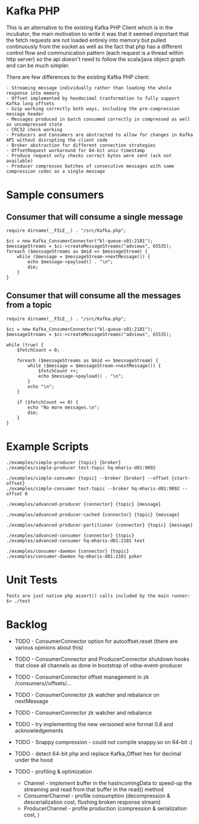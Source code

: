 Kafka PHP
=========

This is an alternative to the existing Kafka PHP Client which is in the incubator,
the main motivation to write it was that it seemed important
that the fetch requests are not loaded entirely into memory but
pulled continuously from the socket as well as the fact that php has a different control flow
and communication pattern (each request is a thread within http server)
so the api doesn't need to follow the scala/java object graph and can be much simpler.
 
There are few differences to the existing Kafka PHP client:
     
    - Streaming message individually rather than loading the whole response into memory
    - Offset implemented by hexdecimal tranformation to fully support Kafka long offsets
    - Gzip working correctly both ways, including the pre-compression message header
    - Messages produced in batch consumed correctly in compressed as well as uncompressed state
    - CRC32 check working
    - Producers and Consumers are abstracted to allow for changes in Kafka API without disrupting the client code
    - Broker abstraction for different connection strategies
    - OffsetRequest workaround for 64-bit unix timestamp
    - Produce request only checks correct bytes were sent (ack not available)
    - Producer compresses batches of consecutive messages with same compression codec as a single message


Sample consumers
========

Consumer that will consume a single message
-------------

    require dirname(__FILE__) . "/src/Kafka.php";

    $cc = new Kafka_ConsumerConnector("bl-queue-s01:2181");
    $messageStreams = $cc->createMessageStreams("adviews", 65535);
    foreach ($messageStreams as $mid => $messageStream) {
        while ($message = $messageStream->nextMessage()) {
            echo $message->payload() . "\n";
            die;
        }
    }


Consumer that will consume all the messages from a topic
-------------

    require dirname(__FILE__) . "/src/Kafka.php";

    $cc = new Kafka_ConsumerConnector("bl-queue-s01:2181");
    $messageStreams = $cc->createMessageStreams("adviews", 65535);

    while (true) {
        $fetchCount = 0;

        foreach ($messageStreams as $mid => $messageStream) {
            while ($message = $messageStream->nextMessage()) {
                $fetchCount ++;
                echo $message->payload() . "\n";
            }
            echo "\n";
        }

        if ($fetchCount == 0) {
            echo "No more messages.\n";
            die;
        }
    }


Example Scripts
========

    ./examples/simple-producer {topic} {broker}
    ./examples/simple-producer test-topic hq-mharis-d01:9092

    ./examples/simple-consumer {topic} --broker {broker} --offset {start-offset}
    ./examples/simple-consumer test-topic --broker hq-mharis-d01:9092 --offset 0

    ./examples/advanced-producer {connector} {topic} {message}

    ./examples/advanced-producer-cached {connector} {topic} {message}

    ./examples/advanced-producer-partitioner {connector} {topic} {message}

    ./examples/advanced-consumer {connector} {topic}
    ./examples/advanced-consumer hq-mharis-d01:2181 test

    ./examples/consumer-daemon {connector} {topic}
    ./examples/consumer-daemon hq-mharis-d01:2181 poker

Unit Tests
==========
    Tests are just native php assert() calls included by the main runner:
    $> ./test

Backlog
=======
 * TODO - ConsumerConnector option for autooffset.reset (there are various opinions about this)
 * TODO - ConsumerConnector and ProducerConnector shutdown hooks that close all channels as done in bootstrap of vdna-event-producer
 * TODO - ConsumerConnector offset management in zk /consumers/<groupid>/offsets/...
 * TODO - ConsumerConnector zk watcher and rebalance on nextMessage
 * TODO - ConsumerConnector zk watcher and rebalance
 * TODO - try implementing the new versioned wire format 0.8 and acknowledgements
 * TODO - Snappy compression - could not compile snappy.so on 64-bit :(
 * TODO - detect 64-bit php and replace Kafka_Offset hex for decimal under the hood
 
 * TODO - profiling & optimization
    - Channel - implement buffer in the hasIncomingData to speed-up the streaming and read from that buffer in the read() method
    - ConsumerChannel - profile consumption (decompression & descerialization cost, flushing broken response stream)
    - ProducerChannel - profile production (compression & serialization cost, )
 
 